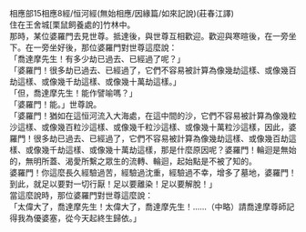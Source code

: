 相應部15相應8經/恒河經(無始相應/因緣篇/如來記說)(莊春江譯)  
住在王舍城[栗鼠飼養處的]竹林中。  
那時，某位婆羅門去見世尊。抵達後，與世尊互相歡迎。歡迎與寒暄後，在一旁坐下。在一旁坐好後，那位婆羅門對世尊這麼說：  
「喬達摩先生！有多少劫已過去、已經過了呢？」  
「婆羅門！很多劫已過去、已經過了，它們不容易被計算為像幾劫這樣、或像幾百劫這樣、或像幾千劫這樣、或像幾十萬劫這樣。」  
「但，喬達摩先生！能作譬喻嗎？」  
「婆羅門！能。」世尊說。  
「婆羅門！猶如在這恒河流入大海處，在這中間的沙，它們不容易被計算為像幾粒沙這樣、或像幾百粒沙這樣、或像幾千粒沙這樣、或像幾十萬粒沙這樣，因此，婆羅門！很多劫已過去、已經過了，它們不容易被計算為像幾劫這樣、或像幾百劫這樣、或像幾千劫這樣、或像幾十萬劫這樣，那是什麼原因呢？婆羅門！輪迴是無始的，無明所蓋、渴愛所繫之眾生的流轉、輪迴，起始點是不被了知的。  
婆羅門！你這麼長久經驗過苦，經驗過沈重，經驗過不幸，增多了墓地，婆羅門！到此，就足以要對一切行厭！足以要離染！足以要解脫！」  
當這麼說時，那位婆羅門對世尊這麼說：  
「太偉大了，喬達摩先生！太偉大了，喬達摩先生！……（中略）請喬達摩尊師記得我為優婆塞，從今天起終生歸依。」  
  
  
